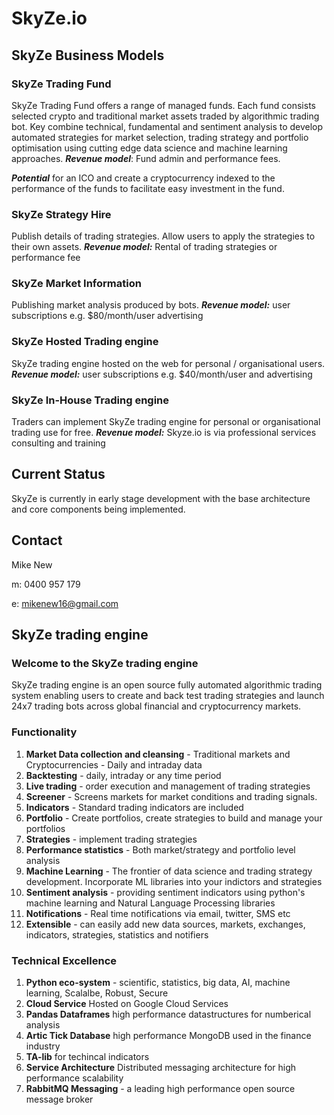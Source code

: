 # SkyZe.io

## SkyZe Business Models

### SkyZe Trading Fund
SkyZe Trading Fund offers a range of managed funds. Each fund consists selected crypto and traditional market assets traded by algorithmic trading bot. Key combine technical, fundamental and sentiment analysis to develop automated strategies for market selection, trading strategy and portfolio optimisation using cutting edge data science and machine learning approaches.
_**Revenue model**_: Fund admin and performance fees.

**_Potential_** for an ICO and create a cryptocurrency indexed to the performance of the funds to facilitate easy investment in the fund.

### SkyZe Strategy Hire
Publish details of trading strategies. Allow users to apply the strategies to their own assets.
_**Revenue model:**_ Rental of trading strategies or performance fee

### SkyZe Market Information
Publishing market analysis produced by bots.
_**Revenue model:**_ user subscriptions e.g. $80/month/user  advertising

### SkyZe Hosted Trading engine
SkyZe trading engine hosted on the web for personal / organisational users.
_**Revenue model:**_ user subscriptions e.g. $40/month/user and advertising

### SkyZe In-House Trading engine
Traders can implement SkyZe trading engine for personal or organisational trading use for free.
_**Revenue model:**_ Skyze.io is via professional services consulting and training

## Current Status
SkyZe is currently in early stage development with the base architecture and core components being implemented.

## Contact
Mike New

m: 0400 957 179

e: mikenew16@gmail.com

## SkyZe trading engine

### Welcome to the SkyZe trading engine
SkyZe trading engine is an open source fully automated algorithmic trading system enabling users to create and back test trading strategies and launch 24x7 trading bots across global financial and cryptocurrency markets.


### Functionality
1. **Market Data collection and cleansing** - Traditional markets and Cryptocurrencies - Daily and intraday data
2. **Backtesting** - daily, intraday or any time period
3. **Live trading** - order execution and management of trading strategies
4. **Screener** - Screens markets for market conditions and trading signals.
5. **Indicators** - Standard trading indicators are included
6. **Portfolio** - Create portfolios, create strategies to build and manage your portfolios
7. **Strategies** - implement trading strategies
8. **Performance statistics** - Both market/strategy and portfolio level analysis
9. **Machine Learning** - The frontier of data science and trading strategy development. Incorporate ML libraries into your indictors and strategies
10. **Sentiment analysis** - providing sentiment indicators using python's machine learning and Natural Language Processing libraries
11. **Notifications** - Real time notifications via email, twitter, SMS etc
12. **Extensible** - can easily add new data sources, markets, exchanges, indicators, strategies, statistics and notifiers


### Technical Excellence
1. **Python eco-system** - scientific, statistics, big data, AI, machine learning, Scalalbe, Robust, Secure
2. **Cloud Service** Hosted on Google Cloud Services
3. **Pandas Dataframes** high performance datastructures for numberical analysis
4. **Artic Tick Database** high performance MongoDB used in the finance industry
5. **TA-lib** for techincal indicators
6. **Service Architecture** Distributed messaging architecture for high performance scalability
7. **RabbitMQ Messaging** - a leading high performance open source message broker
